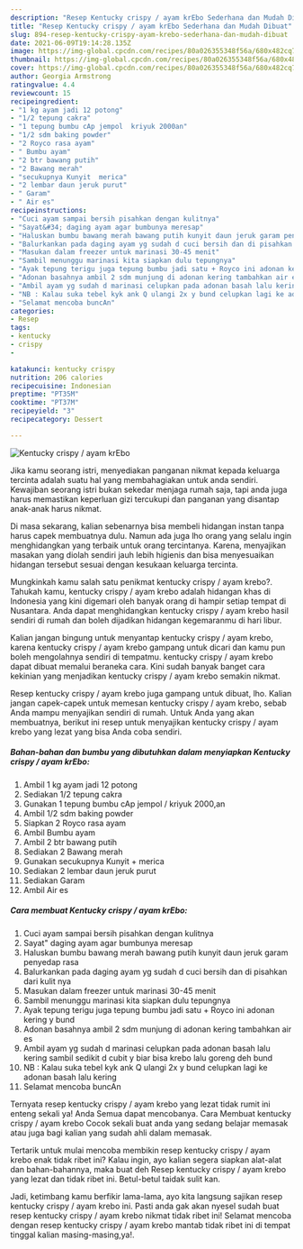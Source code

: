 ```yaml
---
description: "Resep Kentucky crispy / ayam krEbo Sederhana dan Mudah Dibuat"
title: "Resep Kentucky crispy / ayam krEbo Sederhana dan Mudah Dibuat"
slug: 894-resep-kentucky-crispy-ayam-krebo-sederhana-dan-mudah-dibuat
date: 2021-06-09T19:14:28.135Z
image: https://img-global.cpcdn.com/recipes/80a026355348f56a/680x482cq70/kentucky-crispy-ayam-krebo-foto-resep-utama.jpg
thumbnail: https://img-global.cpcdn.com/recipes/80a026355348f56a/680x482cq70/kentucky-crispy-ayam-krebo-foto-resep-utama.jpg
cover: https://img-global.cpcdn.com/recipes/80a026355348f56a/680x482cq70/kentucky-crispy-ayam-krebo-foto-resep-utama.jpg
author: Georgia Armstrong
ratingvalue: 4.4
reviewcount: 15
recipeingredient:
- "1 kg ayam jadi 12 potong"
- "1/2 tepung cakra"
- "1 tepung bumbu cAp jempol  kriyuk 2000an"
- "1/2 sdm baking powder"
- "2 Royco rasa ayam"
- " Bumbu ayam"
- "2 btr bawang putih"
- "2 Bawang merah"
- "secukupnya Kunyit  merica"
- "2 lembar daun jeruk purut"
- " Garam"
- " Air es"
recipeinstructions:
- "Cuci ayam sampai bersih pisahkan dengan kulitnya"
- "Sayat&#34; daging ayam agar bumbunya meresap"
- "Haluskan bumbu bawang merah bawang putih kunyit daun jeruk garam penyedap rasa"
- "Balurkankan pada daging ayam yg sudah d cuci bersih dan di pisahkan dari kulit nya"
- "Masukan dalam freezer untuk marinasi 30-45 menit"
- "Sambil menunggu marinasi kita siapkan dulu tepungnya"
- "Ayak tepung terigu juga tepung bumbu jadi satu + Royco ini adonan kering y bund"
- "Adonan basahnya ambil 2 sdm munjung di adonan kering tambahkan air es"
- "Ambil ayam yg sudah d marinasi celupkan pada adonan basah lalu kering sambil sedikit d cubit y biar bisa krebo lalu goreng deh bund"
- "NB : Kalau suka tebel kyk ank Q ulangi 2x y bund celupkan lagi ke adonan basah lalu kering"
- "Selamat mencoba buncAn"
categories:
- Resep
tags:
- kentucky
- crispy
- 

katakunci: kentucky crispy  
nutrition: 206 calories
recipecuisine: Indonesian
preptime: "PT35M"
cooktime: "PT37M"
recipeyield: "3"
recipecategory: Dessert

---
```



![Kentucky crispy / ayam krEbo](https://img-global.cpcdn.com/recipes/80a026355348f56a/680x482cq70/kentucky-crispy-ayam-krebo-foto-resep-utama.jpg)

Jika kamu seorang istri, menyediakan panganan nikmat kepada keluarga tercinta adalah suatu hal yang membahagiakan untuk anda sendiri. Kewajiban seorang istri bukan sekedar menjaga rumah saja, tapi anda juga harus memastikan keperluan gizi tercukupi dan panganan yang disantap anak-anak harus nikmat.

Di masa  sekarang, kalian sebenarnya bisa membeli hidangan instan tanpa harus capek membuatnya dulu. Namun ada juga lho orang yang selalu ingin menghidangkan yang terbaik untuk orang tercintanya. Karena, menyajikan masakan yang diolah sendiri jauh lebih higienis dan bisa menyesuaikan hidangan tersebut sesuai dengan kesukaan keluarga tercinta. 



Mungkinkah kamu salah satu penikmat kentucky crispy / ayam krebo?. Tahukah kamu, kentucky crispy / ayam krebo adalah hidangan khas di Indonesia yang kini digemari oleh banyak orang di hampir setiap tempat di Nusantara. Anda dapat menghidangkan kentucky crispy / ayam krebo hasil sendiri di rumah dan boleh dijadikan hidangan kegemaranmu di hari libur.

Kalian jangan bingung untuk menyantap kentucky crispy / ayam krebo, karena kentucky crispy / ayam krebo gampang untuk dicari dan kamu pun boleh mengolahnya sendiri di tempatmu. kentucky crispy / ayam krebo dapat dibuat memalui beraneka cara. Kini sudah banyak banget cara kekinian yang menjadikan kentucky crispy / ayam krebo semakin nikmat.

Resep kentucky crispy / ayam krebo juga gampang untuk dibuat, lho. Kalian jangan capek-capek untuk memesan kentucky crispy / ayam krebo, sebab Anda mampu menyajikan sendiri di rumah. Untuk Anda yang akan membuatnya, berikut ini resep untuk menyajikan kentucky crispy / ayam krebo yang lezat yang bisa Anda coba sendiri.

<!--inarticleads1-->

##### Bahan-bahan dan bumbu yang dibutuhkan dalam menyiapkan Kentucky crispy / ayam krEbo:

1. Ambil 1 kg ayam jadi 12 potong
1. Sediakan 1/2 tepung cakra
1. Gunakan 1 tepung bumbu cAp jempol / kriyuk 2000,an
1. Ambil 1/2 sdm baking powder
1. Siapkan 2 Royco rasa ayam
1. Ambil  Bumbu ayam
1. Ambil 2 btr bawang putih
1. Sediakan 2 Bawang merah
1. Gunakan secukupnya Kunyit + merica
1. Sediakan 2 lembar daun jeruk purut
1. Sediakan  Garam
1. Ambil  Air es




<!--inarticleads2-->

##### Cara membuat Kentucky crispy / ayam krEbo:

1. Cuci ayam sampai bersih pisahkan dengan kulitnya
1. Sayat&#34; daging ayam agar bumbunya meresap
1. Haluskan bumbu bawang merah bawang putih kunyit daun jeruk garam penyedap rasa
1. Balurkankan pada daging ayam yg sudah d cuci bersih dan di pisahkan dari kulit nya
1. Masukan dalam freezer untuk marinasi 30-45 menit
1. Sambil menunggu marinasi kita siapkan dulu tepungnya
1. Ayak tepung terigu juga tepung bumbu jadi satu + Royco ini adonan kering y bund
1. Adonan basahnya ambil 2 sdm munjung di adonan kering tambahkan air es
1. Ambil ayam yg sudah d marinasi celupkan pada adonan basah lalu kering sambil sedikit d cubit y biar bisa krebo lalu goreng deh bund
1. NB : Kalau suka tebel kyk ank Q ulangi 2x y bund celupkan lagi ke adonan basah lalu kering
1. Selamat mencoba buncAn




Ternyata resep kentucky crispy / ayam krebo yang lezat tidak rumit ini enteng sekali ya! Anda Semua dapat mencobanya. Cara Membuat kentucky crispy / ayam krebo Cocok sekali buat anda yang sedang belajar memasak atau juga bagi kalian yang sudah ahli dalam memasak.

Tertarik untuk mulai mencoba membikin resep kentucky crispy / ayam krebo enak tidak ribet ini? Kalau ingin, ayo kalian segera siapkan alat-alat dan bahan-bahannya, maka buat deh Resep kentucky crispy / ayam krebo yang lezat dan tidak ribet ini. Betul-betul taidak sulit kan. 

Jadi, ketimbang kamu berfikir lama-lama, ayo kita langsung sajikan resep kentucky crispy / ayam krebo ini. Pasti anda gak akan nyesel sudah buat resep kentucky crispy / ayam krebo nikmat tidak ribet ini! Selamat mencoba dengan resep kentucky crispy / ayam krebo mantab tidak ribet ini di tempat tinggal kalian masing-masing,ya!.

